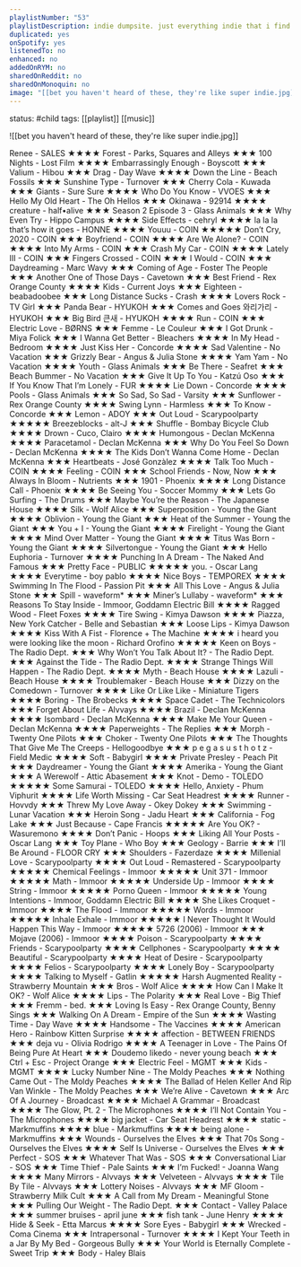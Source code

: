 ```yaml
---
playlistNumber: "53"
playlistDescription: indie dumpsite. just everything indie that i find  i will dump it here.
duplicated: yes
onSpotify: yes
listenedTo: no
enhanced: no
addedOnRYM: no
sharedOnReddit: no
sharedOnMonoquin: no
image: "[[bet you haven't heard of these, they're like super indie.jpg]]"
---
```

status: #child 
tags: [[playlist]] [[music]] 

![[bet you haven't heard of these, they're like super indie.jpg]]


Renee - SALES ★★★★
Forest - Parks, Squares and Alleys ★★★
100 Nights - Lost Film ★★★★
Embarrassingly Enough - Boyscott ★★★
Valium - Hibou ★★★
Drag - Day Wave ★★★★
Down the Line - Beach Fossils ★★★
Sunshine Type - Turnover ★★★
Cherry Cola - Kuwada ★★★
Giants - Sure Sure ★★★★
Who Do You Know - VVOES ★★★
Hello My Old Heart - The Oh Hellos ★★★
Okinawa - 92914 ★★★★
creature - half•alive ★★★
Season 2 Episode 3 - Glass Animals ★★★
Why Even Try - Hippo Campus ★★★★
Side Effects - cehryl ★★★★
la la la that’s how it goes - HONNE ★★★★
Youuu - COIN ★★★★★
Don’t Cry, 2020 - COIN ★★★
Boyfriend - COIN ★★★★
Are We Alone? - COIN ★★★★
Into My Arms - COIN ★★★
Crash My Car - COIN ★★★★
Lately III - COIN ★★★
Fingers Crossed - COIN ★★★
I Would - COIN ★★★
Daydreaming - Marc Wavy ★★★
Coming of Age - Foster The People ★★★
Another One of Those Days - Cavetown ★★★
Best Friend - Rex Orange County ★★★★
Kids - Current Joys ★★★
Eighteen - beabadoobee ★★★
Long Distance Sucks - Crash ★★★★
Lovers Rock - TV Girl ★★★
Panda Bear - HYUKOH ★★★
Comes and Goes 와리가리 - HYUKOH ★★★
Big Bird 큰새 - HYUKOH ★★★★
Run - COIN ★★★
Electric Love - BØRNS ★★★
Femme - Le Couleur ★★★
I Got Drunk - Miya Folick ★★★
I Wanna Get Better - Bleachers ★★★★
In My Head - Bedroom ★★★★
Just Kiss Her - Concorde ★★★★
Sad Valentine - No Vacation ★★★
Grizzly Bear - Angus & Julia Stone ★★★★
Yam Yam - No Vacation ★★★★
Youth - Glass Animals ★★★
Be There - Seafret ★★★
Beach Bummer - No Vacation ★★★
Give It Up To You - Katzú Oso ★★★
If You Know That I’m Lonely - FUR ★★★★
Lie Down - Concorde ★★★★
Pools - Glass Animals ★★★
So Sad, So Sad - Varsity ★★★
Sunflower - Rex Orange County ★★★★
Swing Lynn - Harmless ★★★
To Know - Concorde ★★★
Lemon - ADOY ★★★
Out Loud - Scarypoolparty ★★★★★
Breezeblocks - alt-J ★★★
Shuffle - Bombay Bicycle Club ★★★★
Drown - Cuco, Clairo ★★★★
Humongous - Declan McKenna ★★★★
Paracetamol - Declan McKenna ★★★
Why Do You Feel So Down - Declan McKenna ★★★★
The Kids Don’t Wanna Come Home - Declan McKenna ★★★
Heartbeats - José Gonzàlez ★★★★
Talk Too Much - COIN ★★★★
Feeling - COIN ★★★
School Friends - Now, Now ★★★
Always In Bloom - Nutrients ★★★
1901 - Phoenix ★★★★
Long Distance Call - Phoenix ★★★★
Be Seeing You - Soccer Mommy ★★★
Lets Go Surfing - The Drums ★★★
Maybe You’re the Reason - The Japanese House ★★★★
Silk - Wolf Alice ★★★
Superposition - Young the Giant ★★★★
Oblivion - Young the Giant ★★★
Heat of the Summer - Young the Giant ★★★
You + I - Young the Giant ★★★★
Firelight - Young the Giant ★★★★
Mind Over Matter - Young the Giant ★★★★
Titus Was Born - Young the Giant ★★★★
Silvertongue - Young the Giant ★★★
Hello Euphoria - Turnover ★★★★
Punching In A Dream - The Naked And Famous ★★★
Pretty Face - PUBLIC ★★★★★
you. - Oscar Lang ★★★★
Everytime - boy pablo ★★★★
Nice Boys - TEMPOREX ★★★★
Swimming In The Flood - Passion Pit ★★★
All This Love - Angus & Julia Stone ★★★
Spill - waveform* ★★★
Miner’s Lullaby - waveform* ★★★
Reasons To Stay Inside - Immoor, Goddamn Electric Bill ★★★★
Ragged Wood - Fleet Foxes ★★★★
Tire Swing - Kimya Dawson ★★★★
Piazza, New York Catcher - Belle and Sebastian ★★★
Loose Lips - Kimya Dawson ★★★★
Kiss With A Fist - Florence + The Machine ★★★★
i heard you were looking like the moon - Richard Orofino ★★★★★
Keen on Boys - The Radio Dept. ★★★
Why Won’t You Talk About It? - The Radio Dept. ★★★
Against the Tide - The Radio Dept. ★★★★
Strange Things Will Happen - The Radio Dept. ★★★★
Myth - Beach House ★★★★
Lazuli - Beach House ★★★★
Troublemaker - Beach House ★★★
Dizzy on the Comedown - Turnover ★★★★
Like Or Like Like - Miniature Tigers ★★★★
Boring - The Brobecks ★★★★
Space Cadet - The Technicolors ★★★
Forget About Life - Alvvays ★★★★
Brazil - Declan McKenna ★★★★
Isombard - Declan McKenna ★★★★
Make Me Your Queen - Declan McKenna ★★★★
Paperweights - The Replies ★★★
Morph - Twenty One Pilots ★★★
Choker - Twenty One Pilots ★★★
The Thoughts That Give Me The Creeps - Hellogoodbye ★★★
p e g a s u s t h o t z - Field Medic ★★★★
Soft - Babygirl ★★★★
Private Presley - Peach Pit ★★★
Daydreamer - Young the Giant ★★★★
Amerika - Young the Giant ★★★
A Werewolf - Attic Abasement ★★★
Knot - Demo - TOLEDO ★★★★★
Some Samurai - TOLEDO ★★★★
Hello, Anxiety - Phum Viphurit ★★★★
Life Worth Missing - Car Seat Headrest ★★★★
Runner - Hovvdy ★★★
Threw My Love Away - Okey Dokey ★★★
Swimming - Lunar Vacation ★★★
Heroin Song - Jadu Heart ★★★
California - Fog Lake ★★★
Just Because - Cape Francis ★★★★★
Are You OK? - Wasuremono ★★★★
Don’t Panic - Hoops ★★★
Liking All Your Posts - Oscar Lang ★★★
Toy Plane - Who Boy ★★★
Geology - Barrie ★★★
I’ll Be Around - FLOOR CRY ★★★
Shoulders - Fazerdaze ★★★★
Millenial Love - Scarypoolparty ★★★★
Out Loud - Remastered - Scarypoolparty ★★★★★
Chemical Feelings - Immoor ★★★★★
Unit 371 - Immoor ★★★★★
Math - Immoor ★★★★★
Underside Up  - Immoor ★★★★
String - Immoor ★★★★★
Porno Queen - Immoor ★★★★★
Young Intentions - Immoor, Goddamn Electric Bill ★★★★
She Likes Croquet - Immoor ★★★★
The Flood - Immoor ★★★★★
Words - Immoor ★★★★★
Inhale Exhale - Immoor ★★★★★
I Never Thought It Would Happen This Way - Immoor ★★★★★
5726 (2006) - Immoor ★★★
Mojave (2006) - Immoor ★★★★
Poison - Scarypoolparty ★★★★
Friends - Scarypoolparty ★★★★
Cellphones - Scarypoolparty ★★★★
Beautiful - Scarypoolparty ★★★★
Heat of Desire - Scarypoolparty ★★★★
Felios - Scarypoolparty ★★★★
Lonely Boy - Scarypoolparty ★★★★
Talking to Myself - Gatlin ★★★★★
Harsh Augmented Reality - Strawberry Mountain ★★★
Bros - Wolf Alice ★★★★
How Can I Make It OK? - Wolf Alice ★★★★
Lips - The Polarity ★★★
Real Love - Big Thief ★★★
Fremm - bed. ★★★
Loving Is Easy - Rex Orange County, Benny Sings ★★★
Walking On A Dream - Empire of the Sun ★★★★
Wasting Time - Day Wave ★★★★
Handsome - The Vaccines ★★★★
American Hero - Rainbow Kitten Surprise ★★★★
affection - BETWEEN FRIENDS ★★★
deja vu - Olivia Rodrigo ★★★★
A Teenager in Love - The Pains Of Being Pure At Heart ★★★
Doudemo Iikedo - never young beach ★★★
Ctrl + Esc - Project Orange ★★★
Electric Feel - MGMT ★★★
Kids - MGMT ★★★★
Lucky Number Nine - The Moldy Peaches ★★★
Nothing Came Out - The Moldy Peaches ★★★★
The Ballad of Helen Keller And Rip Van Winkle - The Moldy Peaches ★★★
We’re Alive - Cavetown ★★★
Arc Of A Journey - Broadcast ★★★★
Michael A Grammar - Broadcast ★★★★
The Glow, Pt. 2 - The Microphones ★★★★
I’ll Not Contain You - The Microphones ★★★★
big jacket - Car Seat Headrest ★★★★
static - Markmuffins ★★★★
blue - Markmuffins ★★★★
being alone - Markmuffins ★★★
Wounds - Ourselves the Elves ★★★
That 70s Song - Ourselves the Elves ★★★★
Self Is Universe - Ourselves the Elves ★★★
Perfect - SOS ★★★
Whatever That Was - SOS ★★★
Conversational Liar - SOS ★★★
Time Thief - Pale Saints ★★★
I’m Fucked! - Joanna Wang ★★★★
Many Mirrors - Alvvays ★★★
Velveteen - Alvvays ★★★★
Tile By Tile - Alvvays ★★★
Lottery Noises - Alvvays ★★★
MF Gloom - Strawberry Milk Cult ★★★
A Call from My Dream - Meaningful Stone ★★★
Pulling Our Weight - The Radio Dept. ★★★
Contact - Valley Palace ★★★
summer bruises - april june ★★★
fish tank - June Henry ★★★★
Hide & Seek - Etta Marcus ★★★★
Sore Eyes - Babygirl ★★★
Wrecked - Coma Cinema ★★★
Intrapersonal - Turnover ★★★★
I Kept Your Teeth in a Jar By My Bed - Gorgeous Bully ★★★
Your World is Eternally Complete - Sweet Trip ★★★
Body - Haley Blais

